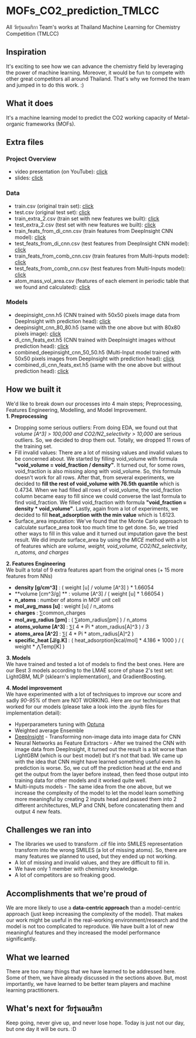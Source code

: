 # MOFs_CO2_prediction_TMLCC
All วัยรุ่นอเมริกา Team's works at Thailand Machine Learning for Chemistry Competition (TMLCC)

## Inspiration
It's exciting to see how we can advance the chemistry field by leveraging the power of machine learning. Moreover, it would be fun to compete with other great competitors all around Thailand. That's why we formed the team and jumped in to do this work. :)

## What it does
It's a machine learning model to predict the CO2 working capacity of Metal-organic frameworks (MOFs).

## Extra files
### Project Overview
- video presentation (on YouTube): [click](https://youtu.be/mqwgDQuHht8)
- slides: [click](https://docs.google.com/presentation/d/11X6oWStzOu7CersqKKI_pe7yCVlwMTXZqOHepSVSyXE/edit?usp=sharing)
### Data
- train.csv (original train set): [click](https://drive.google.com/file/d/1gvgQuUTVC53OnSRx_RMZDNJepXAOT__g/view?usp=sharing)
- test.csv (original test set): [click](https://drive.google.com/file/d/1K6g60ZBYkH9sFaolMqyNBFSTYmBJu5M7/view?usp=sharing)
- train_extra_2.csv (train set with new features we built): [click](https://drive.google.com/file/d/1SziYpBODLe-GOQwqfChgRruCfr1ujFsD/view?usp=sharing)
- test_extra_2.csv (test set with new features we built): [click](https://drive.google.com/file/d/178ZbT46iBrCOqwECOKvgTyhNbBY5kEbz/view?usp=sharing)
- train_feats_from_di_cnn.csv (train features from DeepInsight CNN model): [click](https://drive.google.com/file/d/1sfwLlaNMa_sFCdJ0DXJUqMfGPyZ9si4O/view?usp=sharing)
- test_feats_from_di_cnn.csv (test features from DeepInsight CNN model): [click](https://drive.google.com/file/d/1aYdb1Y_eTBc4bxHGqZBERTMlDvxtAdqC/view?usp=sharing)
- train_feats_from_comb_cnn.csv (train features from Multi-Inputs model): [click](https://drive.google.com/file/d/15e3Gt8EMCYXx25ajTApf9rFP1JK_xlxN/view?usp=sharing)
- test_feats_from_comb_cnn.csv (test features from Multi-Inputs model): [click](https://drive.google.com/file/d/1tDtuXVdlh2BH1xWm5jNj4fuy8iKIgjoc/view?usp=sharing)
- atom_mass_vol_area.csv (features of each element in periodic table that we found and calculated): [click](https://drive.google.com/file/d/1hKlkFx0bb_9Px8FqGzKReY1Bi5Y6avzg/view?usp=sharing) 
  
### Models
- deepinsight_cnn.h5 (CNN trained with 50x50 pixels image data from DeepInsight with prediction head): [click](https://drive.google.com/file/d/1B3uzmZKmegsNTSlQNXrFUvTzoe23yHvf/view?usp=sharing)
- deepinsight_cnn_80_80.h5 (same with the one above but with 80x80 pixels image): [click](https://drive.google.com/file/d/16lgSw7Sq4ijJNZ8ASEJrZ4D6a36exxIT/view?usp=sharing)
- di_cnn_feats_ext.h5 (CNN trained with DeepInsight images without prediction head): [click](https://drive.google.com/file/d/1Wggs3sdZdf-AFT7TOShO4RRssDRUeduh/view?usp=sharing)
- combined_deepinsight_cnn_50_50.h5 (Multi-Input model trained with 50x50 pixels images from DeepInsight with prediction head): [click](https://drive.google.com/file/d/1pPO0oEvFNLi3Luvf6xeN5VUB07wtOoQ-/view?usp=sharing)
- combined_di_cnn_feats_ext.h5 (same with the one above but without prediction head): [click](https://drive.google.com/file/d/1RHydzkh1cXxLZqaNADUxajOCNYj5c3Fe/view?usp=sharing)

## How we built it
We'd like to break down our processes into 4 main steps; Preprocessing, Features Engineering, Modelling, and Model Improvement.  
**1. Preprocessing**
- Dropping some serious outliers: From doing EDA, we found out that _volume [A^3] > 100,000 and CO2/N2_selectivity > 10,000_ are serious outliers. So, we decided to drop them out. Totally, we dropped 11 rows of the training set.
- Fill invalid values: There are a lot of missing values and invalid values to be concerned about. We started by filling void_volume with formula **"void_volume = void_fraction / density"**. It turned out, for some rows, void_fraction is also missing along with void_volume. So, this formula doesn't work for all rows. After that, from several experiments, we decided to **fill the rest of void_volume with 76.5th quantile** which is 0.4734. When we had filled all rows of void_volume, the void_fraction column became easy to fill since we could converse the last formula to find void_fraction. We filled void_fraction with formula **"void_fraction = density * void_volume"**. Lastly, again from a lot of experiments, we decided to fill **heat_adsorption with the min value** which is 1.6123.
- Surface_area imputation: We've found that the Monte Carlo approach to calculate surface_area took too much time to get done. So, we tried other ways to fill in this value and it turned out imputation gave the best result. We did impute surface_area by using the _MICE_ method with a lot of features which are _volume, weight, void_volume, CO2/N2_selectivity, n_atoms, and charges_

**2. Features Engineering**  
We built a total of 9 extra features apart from the original ones (+ 15 more features from NNs)
- **density [g/cm^3]** : ( weight [u] / volume [A^3] ) * 1.66054
- **volume [cm^3/g] ** : volume [A^3] / ( weight [u] * 1.66054 )
- **n_atoms** : number of atoms in MOF unit cell
- **mol_avg_mass [u]** : weight [u] / n_atoms
- **charges** : ⅀common_charges
- **mol_avg_radius [pm]** : ( ⅀atom_radius[pm] ) / n_atoms
- **atoms_volume [A^3]** : ⅀( 4 * Pi * atom_radius[A]^3 ) / 3
- **atoms_area [A^2]** : ⅀( 4 * Pi * atom_radius[A]^2 )
- **specific_heat [J/g.K]** : ( heat_adsorption[kcal/mol] * 4.186 * 1000 ) / ( weight * ⋀Temp[K] )

**3. Models**  
We have trained and tested a lot of models to find the best ones. Here are our Best 3 models according to the LMAE score of phase 2's test set: LightGBM, MLP (sklearn's implementation), and GradientBoosting.

**4. Model improvement**  
We have experimented with a lot of techniques to improve our score and sadly _90-95%_ of them are NOT WORKING. Here are our techniques that worked for our models (please take a look into the .ipynb files for implementation detail):
- Hyperparameters tuning with [Optuna](https://optuna.org/)
- Weighted average Ensemble
- [DeepInsight](https://www.nature.com/articles/s41598-019-47765-6) - Transforming non-image data into image data for CNN
- Neural Networks as Feature Extractors - After we trained the CNN with image data from DeepInsight, it turned out the result is a bit worse than LightGBM (which is our best model) but it's not that bad. We came up with the idea that CNN might have learned something useful even its prediction is worse. So, we cut off the prediction head at the end and get the output from the layer before instead, then feed those output into training data for other models and it worked quite well.
- Multi-inputs models - The same idea from the one above, but we increase the complexity of the model to let the model learn something more meaningful by creating 2 inputs head and passed them into 2 different architectures, MLP and CNN, before concatenating them and output 4 new feats.

## Challenges we ran into
- The libraries we used to transform .cif file into SMILES representation transform into the wrong SMILES (a lot of missing atoms). So, there are many features we planned to used, but they ended up not working.
- A lot of missing and invalid values, and they are difficult to fill in.
- We have only 1 member with chemistry knowledge.
- A lot of competitors are so freaking good. 

## Accomplishments that we're proud of
We are more likely to use a **data-centric approach** than a model-centric approach (just keep increasing the complexity of the model). That makes our work might be useful in the real-working environment/research and the model is not too complicated to reproduce. We have built a lot of new meaningful features and they increased the model performance significantly.

## What we learned
There are too many things that we have learned to be addressed here. Some of them, we have already discussed in the sections above. But, most importantly, we have learned to be better team players and machine learning practitioners.

## What's next for วัยรุ่นอเมริกา
Keep going, never give up, and never lose hope. Today is just not our day, but one day it will be ours. :D
